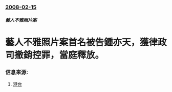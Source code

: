 ### [2008-02-15](/news/2008/02/15/index.md)

##### 藝人不雅照片案
# 藝人不雅照片案首名被告鍾亦天，獲律政司撤銷控罪，當庭釋放。




### 信息来源:

1. [港台](http://www.rthk.org.hk/rthk/news/expressnews/news.htm?expressnews&20080215&55&468455)
